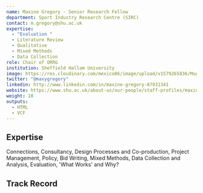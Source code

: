 ```yaml
---
name: Maxine Gregory - Senior Research Fellow
department: Sport Industry Research Centre (SIRC)
contact: m.gregory@shu.ac.uk
expertise:
  - "Evaluation "
  - Literature Review
  - Qualitative
  - Mixed Methods
  - Data Collection
role: Chair of ORRG
institution: Sheffield Hallam University
image: https://res.cloudinary.com/mexico86/image/upload/v1579265836/Mug%20Shots/Maxine_Gregory_122943_p8eugc.jpg
twitter: "@maxygregory"
linkedin: http://www.linkedin.com/in/maxine-gregory-87931341
website: https://www.shu.ac.uk/about-us/our-people/staff-profiles/maxine-gregory
weight: 10
outputs:
  - HTML
  - VCF
---
```

## Expertise

Connections, Consultancy, Design Processes and Co-production, Project Management, Policy, Bid Writing, Mixed Methods, Data Collection and Analysis, Evaluation, 'What Works' and Why?

## Track Record